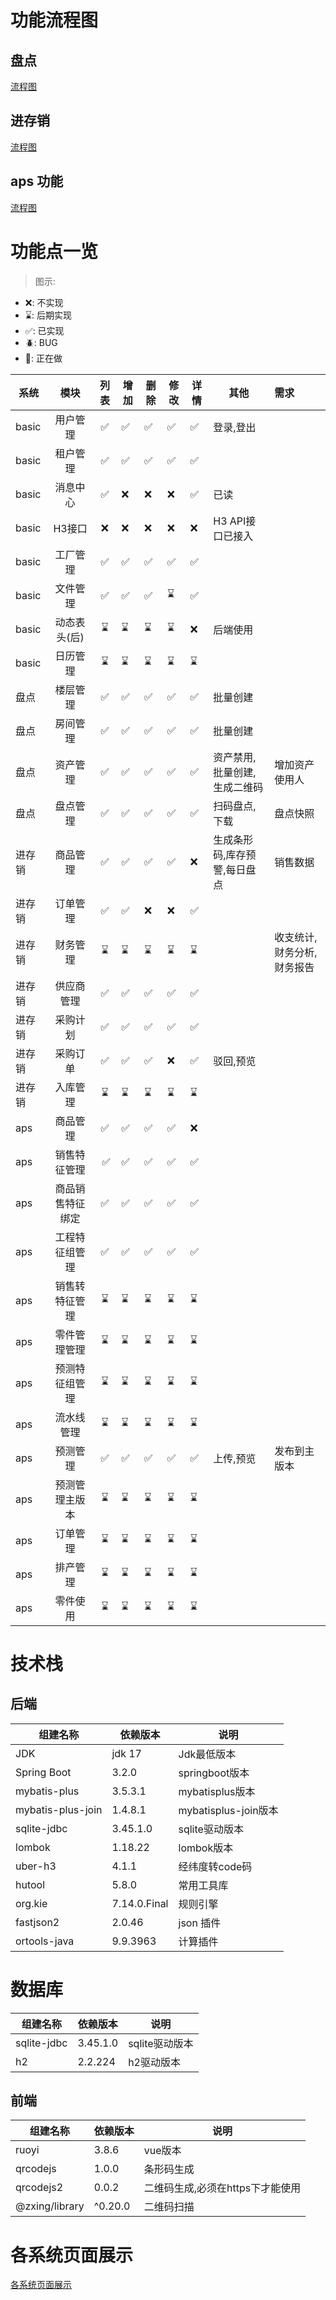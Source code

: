 # 功能流程图

## 盘点

[流程图](./doc/md/propertyCheck.md)

## 进存销

[流程图](./doc/md/jcx.md)

## aps 功能

[流程图](./doc/md/aps.md)

# 功能点一览

> 图示:

- ❌: 不实现
- ⌛️: 后期实现
- ✅: 已实现
- 🪲: BUG
- 👀: 正在做

| 系统    |    模块    | 列表  | 增加  | 删除  | 修改  | 详情 | 其他              | 需求             |
|-------|:--------:|:---:|-----|-----|-----|----|-----------------|:---------------|
| basic |   用户管理   |  ✅  | ✅   | ✅   | ✅   | ✅  | 登录,登出           |                |
| basic |   租户管理   |  ✅  | ✅   | ✅   | ✅   | ✅  |                 |                |
| basic |   消息中心   |  ✅  | ❌   | ❌   | ❌   | ✅  | 已读              |                |
| basic |   H3接口   |  ❌  | ❌   | ❌   | ❌   | ❌  | H3 API接口已接入     |                |
| basic |   工厂管理   |  ✅  | ✅   | ✅   | ✅   | ✅  |                 |                |
| basic |   文件管理   |  ✅  | ✅   | ✅   | ⌛️  | ✅  |                 |                |
| basic | 动态表头(后)  | ⌛️  | ⌛️  | ⌛️  | ⌛️  | ❌  | 后端使用            |                |
| basic |   日历管理   | ⌛️  | ⌛️  | ⌛️  | ⌛️  | ⌛️ |                 |                |
| 盘点    |   楼层管理   |  ✅  | ✅   | ✅   | ✅   | ✅  | 批量创建            |                |
| 盘点    |   房间管理   |  ✅  | ✅   | ✅   | ✅   | ✅  | 批量创建            |                |
| 盘点    |   资产管理   |  ✅  | ✅   | ✅   | ✅   | ✅  | 资产禁用,批量创建,生成二维码 | 增加资产使用人        |
| 盘点    |   盘点管理   |  ✅  | ✅   | ✅   | ✅   | ✅  | 扫码盘点,下载         | 盘点快照           |
| 进存销   |   商品管理   |  ✅  | ✅   | ✅   | ✅   | ❌  | 生成条形码,库存预警,每日盘点 | 销售数据           |
| 进存销   |   订单管理   |  ✅  | ✅   | ❌   | ❌   | ✅  |                 |                |
| 进存销   |   财务管理   | ⌛️  | ⌛️  | ⌛️  | ⌛️  | ⌛️ |                 | 收支统计,财务分析,财务报告 |
| 进存销   |  供应商管理   |  ✅  | ✅   | ✅   | ✅   | ✅  |                 |                |
| 进存销   |   采购计划   |  ✅  | ✅   | ✅   | ✅   | ✅  |                 |                |
| 进存销   |   采购订单   |  ✅  | ✅   | ✅   | ❌   | ✅️ | 驳回,预览           |                |
| 进存销   |   入库管理   | ⌛️  | ⌛️  | ⌛️  | ⌛️  | ⌛️ |                 |                |
| aps   |   商品管理   |  ✅  | ✅   | ✅   | ✅   | ❌  |                 |                |
| aps   |  销售特征管理  | ️ ✅ | ✅️  | ✅️  | ✅   | ✅️ |                 |                |
| aps   | 商品销售特征绑定 | ✅️  | ✅️  | ✅️  | ✅️  | ✅️ |                 |                |
| aps   | 工程特征组管理  |  ✅  | ✅️  | ✅️  | ✅️  | ✅️ |                 |                |
| aps   | 销售转特征管理  | ⌛️  | ⌛️  | ⌛️  | ⌛️  | ⌛️ |                 |                |
| aps   |  零件管理管理  | ⌛️  | ⌛️  | ⌛️  | ⌛️  | ⌛️ |                 |                |
| aps   | 预测特征组管理  | ⌛️  | ⌛️  | ⌛️  | ⌛️  | ⌛️ |                 |                |
| aps   |  流水线管理   | ⌛️  | ⌛️  | ⌛️  | ⌛️  | ⌛️ |                 |                |
| aps   |   预测管理   | ✅️  | ✅️  | ✅️  | ✅️  | ✅️ | 上传,预览           | 发布到主版本         |
| aps   | 预测管理主版本  | ⌛️  | ⌛️️ | ⌛️️ | ⌛️️ | ⌛️ |                 |                |
| aps   |   订单管理   | ⌛️  | ⌛️  | ⌛️  | ⌛️  | ⌛️ |                 |                |
| aps   |   排产管理   | ⌛️  | ⌛️  | ⌛️  | ⌛️  | ⌛️ |                 |                |
| aps   |   零件使用   | ⌛️  | ⌛️  | ⌛️  | ⌛️  | ⌛️ |                 |                |

# 技术栈

## 后端

| 组建名称              | 依赖版本         | 说明                 |
|-------------------|--------------|--------------------|
| JDK               | jdk 17       | Jdk最低版本            |
| Spring Boot       | 3.2.0        | springboot版本       |
| mybatis-plus      | 3.5.3.1      | mybatisplus版本      |
| mybatis-plus-join | 1.4.8.1      | mybatisplus-join版本 |
| sqlite-jdbc       | 3.45.1.0     | sqlite驱动版本         |
| lombok            | 1.18.22      | lombok版本           |
| uber-h3           | 4.1.1        | 经纬度转code码          |
| hutool            | 5.8.0        | 常用工具库              |
| org.kie           | 7.14.0.Final | 规则引擎               |
| fastjson2         | 2.0.46       | json 插件            |
| ortools-java      | 9.9.3963     | 计算插件               |

# 数据库

| 组建名称        | 依赖版本     | 说明         |
|-------------|----------|------------|
| sqlite-jdbc | 3.45.1.0 | sqlite驱动版本 |
| h2          | 2.2.224  | h2驱动版本     |

## 前端

| 组建名称           | 依赖版本    | 说明                  |
|----------------|---------|---------------------|
| ruoyi          | 3.8.6   | vue版本               |
| qrcodejs       | 1.0.0   | 条形码生成               |
| qrcodejs2      | 0.0.2   | 二维码生成,必须在https下才能使用 |
| @zxing/library | ^0.20.0 | 二维码扫描               |

# 各系统页面展示

[各系统页面展示](./doc/md/page-show.md)
